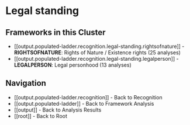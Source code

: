 # Legal standing

## Frameworks in this Cluster

- [[output.populated-ladder.recognition.legal-standing.rightsofnature]] - **RIGHTSOFNATURE**: Rights of Nature / Existence rights (25 analyses)
- [[output.populated-ladder.recognition.legal-standing.legalperson]] - **LEGALPERSON**: Legal personhood (13 analyses)


## Navigation

- [[output.populated-ladder.recognition]] - Back to Recognition
- [[output.populated-ladder]] - Back to Framework Analysis
- [[output]] - Back to Analysis Results
- [[root]] - Back to Root
